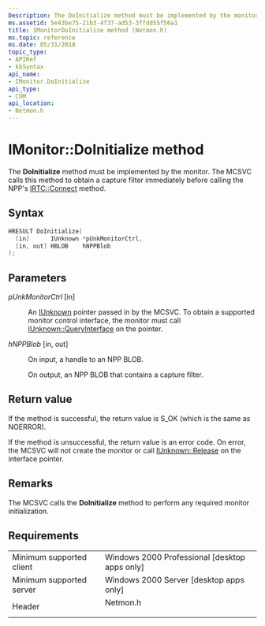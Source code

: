 ```yaml
---
Description: The DoInitialize method must be implemented by the monitor. The MCSVC calls this method to obtain a capture filter immediately before calling the NPPs IRTCConnect method.
ms.assetid: 5e43be75-21b3-4f37-ad53-3ffdd55f56a1
title: IMonitorDoInitialize method (Netmon.h)
ms.topic: reference
ms.date: 05/31/2018
topic_type: 
- APIRef
- kbSyntax
api_name: 
- IMonitor.DoInitialize
api_type: 
- COM
api_location: 
- Netmon.h
---
```


# IMonitor::DoInitialize method

The **DoInitialize** method must be implemented by the monitor. The MCSVC calls this method to obtain a capture filter immediately before calling the NPP's [IRTC::Connect](irtc-connect.md) method.

## Syntax


```C++
HRESULT DoInitialize(
  [in]      IUnknown *pUnkMonitorCtrl,
  [in, out] HBLOB    hNPPBlob
);
```



## Parameters

<dl> <dt>

*pUnkMonitorCtrl* \[in\]
</dt> <dd>

An [IUnknown](https://msdn.microsoft.com/library/ms680509(v=VS.85).aspx) pointer passed in by the MCSVC. To obtain a supported monitor control interface, the monitor must call [IUnknown::QueryInterface](https://msdn.microsoft.com/library/ms682521(v=VS.85).aspx) on the pointer.

</dd> <dt>

*hNPPBlob* \[in, out\]
</dt> <dd>

On input, a handle to an NPP BLOB.

On output, an NPP BLOB that contains a capture filter.

</dd> </dl>

## Return value

If the method is successful, the return value is S\_OK (which is the same as NOERROR).

If the method is unsuccessful, the return value is an error code. On error, the MCSVC will not create the monitor or call [IUnknown::Release](https://msdn.microsoft.com/library/ms682317(v=VS.85).aspx) on the interface pointer.

## Remarks

The MCSVC calls the **DoInitialize** method to perform any required monitor initialization.

## Requirements



|                                     |                                                                                     |
|-------------------------------------|-------------------------------------------------------------------------------------|
| Minimum supported client<br/> | Windows 2000 Professional \[desktop apps only\]<br/>                          |
| Minimum supported server<br/> | Windows 2000 Server \[desktop apps only\]<br/>                                |
| Header<br/>                   | <dl> <dt>Netmon.h</dt> </dl> |



 

 




